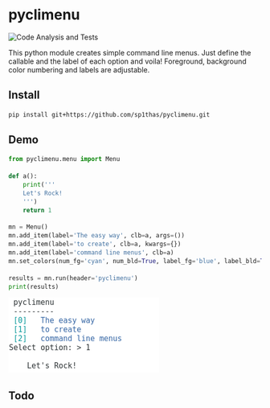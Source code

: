 # pyclimenu
![Code Analysis and Tests](https://github.com/sp1thas/pyclimenu/workflows/Code%20Analysis%20and%20Tests/badge.svg?branch=master)

This python module creates simple command line menus. Just define the callable and the label of each option and voila!
Foreground, background color numbering and labels are adjustable.

## Install
```bash
pip install git+https://github.com/sp1thas/pyclimenu.git
```

## Demo
```python
from pyclimenu.menu import Menu

def a():
    print('''
    Let's Rock!
    ''')
    return 1

mn = Menu()
mn.add_item(label='The easy way', clb=a, args=())
mn.add_item(label='to create', clb=a, kwargs={})
mn.add_item(label='command line menus', clb=a)
mn.set_colors(num_fg='cyan', num_bld=True, label_fg='blue', label_bld=True)

results = mn.run(header='pyclimenu')
print(results)
```
![menu](imgs/display.png)

## Todo
